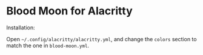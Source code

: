 # Blood Moon for Alacritty

Installation:

Open `~/.config/alacritty/alacritty.yml`, and change the `colors` section to
match the one in `blood-moon.yml`.

